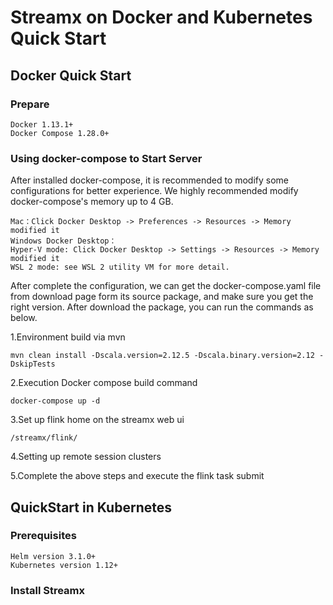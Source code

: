 # Streamx on Docker and Kubernetes Quick Start

## Docker Quick Start

### Prepare

    Docker 1.13.1+
    Docker Compose 1.28.0+

### Using docker-compose to Start Server
After installed docker-compose, it is recommended to modify some configurations for better experience. We highly recommended modify docker-compose's memory up to 4 GB.

    Mac：Click Docker Desktop -> Preferences -> Resources -> Memory modified it
    Windows Docker Desktop：
    Hyper-V mode: Click Docker Desktop -> Settings -> Resources -> Memory modified it
    WSL 2 mode: see WSL 2 utility VM for more detail.


After complete the configuration, we can get the docker-compose.yaml file from download page form its source package, and make sure you get the right version. After download the package, you can run the commands as below.

1.Environment build via mvn
```
mvn clean install -Dscala.version=2.12.5 -Dscala.binary.version=2.12 -DskipTests
```

2.Execution Docker compose build command
```
docker-compose up -d
```

3.Set up flink home on the streamx web ui
```
/streamx/flink/
```

4.Setting up remote session clusters

5.Complete the above steps and execute the flink task submit

## QuickStart in Kubernetes

### Prerequisites

    Helm version 3.1.0+
    Kubernetes version 1.12+
### Install Streamx




